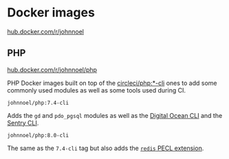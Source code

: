 # Docker images

[hub.docker.com/r/johnnoel](https://hub.docker.com/r/johnnoel)

## PHP

[hub.docker.com/r/johnnoel/php](https://hub.docker.com/r/johnnoel/php/tags)

PHP Docker images built on top of the [circleci/php:*-cli](https://hub.docker.com/r/circleci/php) ones to add some commonly used modules as well as some tools used during CI.

`johnnoel/php:7.4-cli`

Adds the `gd` and `pdo_pgsql` modules as well as the [Digital Ocean CLI](https://docs.digitalocean.com/reference/doctl/) and the [Sentry CLI](https://docs.sentry.io/product/cli/).

`johnnoel/php:8.0-cli`

The same as the `7.4-cli` tag but also adds the [`redis` PECL extension](https://github.com/phpredis/phpredis).